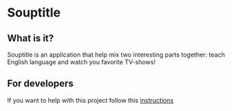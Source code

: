 # Souptitle

## What is it?

Souptitle is an application that help mix two interesting parts together:
teach English language and watch you favorite TV-shows!

## For developers

If you want to help with this project follow this [instructions](docs/INTRODUCTION.md)
